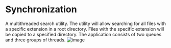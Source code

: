 # Synchronization
A multithreaded search utility.
The utility will allow searching for all files with a specific extension in a root directory.
Files with the specific extension will be copied to a specified directory.
The application consists of two queues and three groups of threads.
![image](https://user-images.githubusercontent.com/83717835/121573017-6d3d3900-ca2d-11eb-9b63-bf546b239383.png)
